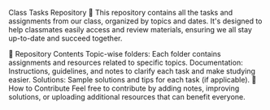 Class Tasks Repository 📘
This repository contains all the tasks and assignments from our class, organized by topics and dates. It's designed to help classmates easily access and review materials, ensuring we all stay up-to-date and succeed together.

📂 Repository Contents
Topic-wise folders: Each folder contains assignments and resources related to specific topics.
Documentation: Instructions, guidelines, and notes to clarify each task and make studying easier.
Solutions: Sample solutions and tips for each task (if applicable).
🤝 How to Contribute
Feel free to contribute by adding notes, improving solutions, or uploading additional resources that can benefit everyone.
